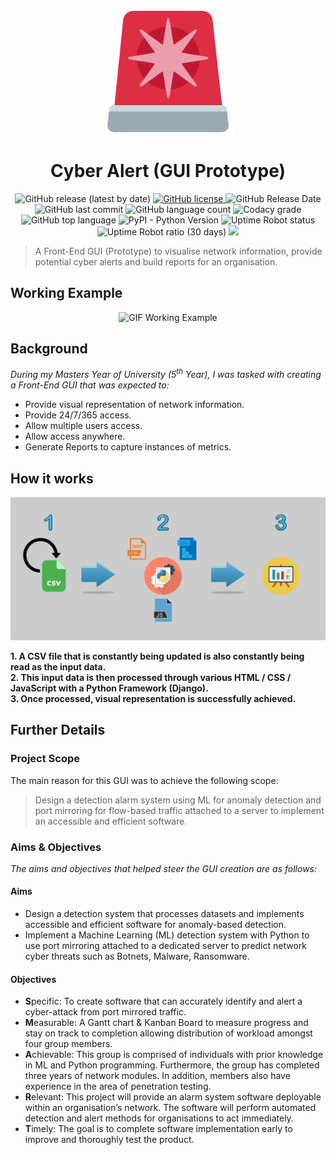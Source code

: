 <p align="center">
  <img src="/img/logo.png" alt="Logo" width="200"/>
</p>

<h1 align="center">Cyber Alert (GUI Prototype)</h1>

<p align="center">
  <img alt="GitHub release (latest by date)" src="https://img.shields.io/github/v/release/Iqrahaq/CyberAlert">
  <a href="https://github.com/Iqrahaq/CyberAlert/blob/main/LICENSE">
    <img alt="GitHub license" src="https://img.shields.io/github/license/Iqrahaq/CyberAlert">
  </a>  
  <img alt="GitHub Release Date" src="https://img.shields.io/github/release-date/Iqrahaq/CyberAlert">
  <img alt="GitHub last commit" src="https://img.shields.io/github/last-commit/Iqrahaq/CyberAlert">
  <img alt="GitHub language count" src="https://img.shields.io/github/languages/count/Iqrahaq/CyberAlert">
  <img alt="Codacy grade" src="https://img.shields.io/codacy/grade/4142cf271c1141919d015f160e561b1e"> <br/>
  <img alt="GitHub top language" src="https://img.shields.io/github/languages/top/Iqrahaq/CyberAlert">
  <img alt="PyPI - Python Version" src="https://img.shields.io/pypi/pyversions/Django">
  <img alt="Uptime Robot status" src="https://img.shields.io/uptimerobot/status/m788265313-421f996241ce04644ca16987">
  <img alt="Uptime Robot ratio (30 days)" src="https://img.shields.io/uptimerobot/ratio/m788265313-421f996241ce04644ca16987">
  <a href="https://hits.seeyoufarm.com"><img src="https://hits.seeyoufarm.com/api/count/incr/badge.svg?url=https%3A%2F%2Fgithub.com%2FIqrahaq%2FCyberAlert&count_bg=%2379C83D&title_bg=%23555555&icon=&icon_color=%23E7E7E7&title=views&edge_flat=false"/></a>
</p>

> A Front-End GUI (Prototype) to visualise network information, provide potential cyber alerts and build reports for an organisation. 

## Working Example
<p align="center">
  <img src="/img/prototype.gif" alt="GIF Working Example"/>
</p>

## Background

*During my Masters Year of University (5<sup>th</sup> Year), I was tasked with creating a Front-End GUI that was expected to:*

* Provide visual representation of network information.
* Provide 24/7/365 access.
* Allow multiple users access.
* Allow access anywhere.
* Generate Reports to capture instances of metrics.

## How it works

<p align="center">
  <img src="/img/GUIProcess.PNG" alt="Process"/>
</p>

**1. A CSV file that is constantly being updated is also constantly being read as the input data. <br/>**
**2. This input data is then processed through various HTML / CSS / JavaScript with a Python Framework (Django).<br/>**
**3. Once processed, visual representation is successfully achieved.<br/>**

## Further Details

### Project Scope

The main reason for this GUI was to achieve the following scope:

> Design a detection alarm system using ML for anomaly detection and port mirroring for flow-based traffic attached to a server to implement an accessible and efficient software.

### Aims & Objectives

*The aims and objectives that helped steer the GUI creation are as follows:*

#### Aims

* Design a detection system that processes datasets and implements accessible and efficient software for anomaly-based detection.
* Implement a Machine Learning (ML) detection system with Python to use port mirroring attached to a dedicated server to predict network cyber threats such as Botnets, Malware, Ransomware. 

#### Objectives

* **S**pecific: To create software that can accurately identify and alert a cyber-attack from port mirrored traffic.
* **M**easurable: A Gantt chart & Kanban Board to measure progress and stay on track to completion allowing distribution of workload amongst four group members. 
* **A**chievable: This group is comprised of individuals with prior knowledge in ML and Python programming. Furthermore, the group has completed three years of network modules. In addition, members also have experience in the area of penetration testing.
* **R**elevant: This project will provide an alarm system software deployable within an organisation’s network. The software will perform automated detection and alert methods for organisations to act immediately.
* **T**imely: The goal is to complete software implementation early to improve and thoroughly test the product. 
